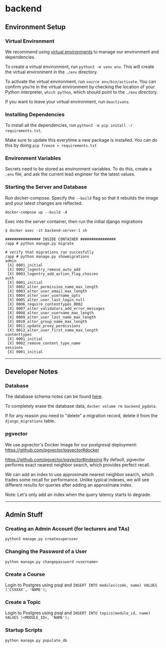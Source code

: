 # backend

## Environment Setup

### Virtual Environment

We recommend using [virtual environments](https://packaging.python.org/en/latest/guides/installing-using-pip-and-virtual-environments/#creating-a-virtual-environment) to manage our environment and dependencies.

To create a virtual environment, run `python3 -m venv env`. This will create the virtual environment in the `./env` directory.

To activate the virtual environment, run `source env/bin/activate`. You can confirm you’re in the virtual environment by checking the location of your Python interpreter, `which python`, which should point to the `./env` directory.

If you want to leave your virtual environment, run `deactivate`.

### Installing Dependencies

To install all the dependencies, run `python3 -m pip install -r requirements.txt`.

Make sure to update this everytime a new package is installed. You can do this by doing `pip freeze > requirements.txt`

### Environment Variables

Secrets need to be stored as environment variables. To do this, create a `.env` file, and ask the current lead engineer for the latest values.

### Starting the Server and Database

Run docker-compose. Specify the `--build` flag so that it rebuilds the image and your latest changes are reflected.

```
docker-compose up --build -d
```

Exec into the server container, then run the initial django migrations

```
$ docker exec -it backend-server-1 sh

################ INSIDE CONTAINER ################
/app # python manage.py migrate

# verify that migrations ran succesfully
/app # python manage.py showmigrations
admin
 [X] 0001_initial
 [X] 0002_logentry_remove_auto_add
 [X] 0003_logentry_add_action_flag_choices
auth
 [X] 0001_initial
 [X] 0002_alter_permission_name_max_length
 [X] 0003_alter_user_email_max_length
 [X] 0004_alter_user_username_opts
 [X] 0005_alter_user_last_login_null
 [X] 0006_require_contenttypes_0002
 [X] 0007_alter_validators_add_error_messages
 [X] 0008_alter_user_username_max_length
 [X] 0009_alter_user_last_name_max_length
 [X] 0010_alter_group_name_max_length
 [X] 0011_update_proxy_permissions
 [X] 0012_alter_user_first_name_max_length
contenttypes
 [X] 0001_initial
 [X] 0002_remove_content_type_name
sessions
 [X] 0001_initial
```

---

## Developer Notes

### Database

The database schema notes can be found [here](https://docs.google.com/document/d/1-SlmfU0e92863UKGlA0pu6Gk3kdn6AjJeSBMwFx_WaY/edit?usp=sharing).

To completely erase the database data, `docker volume rm backend_pgdata`.

If for any reason you need to "delete" a migration record, delete it from the `django_migrations` table.

### pgvector

We use pgvector's Docker image for our postgresql deployment:
https://github.com/pgvector/pgvector#docker

https://github.com/pgvector/pgvector#indexing
By default, pgvector performs exact nearest neighbor search, which provides perfect recall.

We can add an index to use approximate nearest neighbor search, which trades some recall for performance. Unlike typical indexes, we will see different results for queries after adding an approximate index.

Note: Let's only add an index when the query latency starts to degrade.

---

## Admin Stuff

### Creating an Admin Account (for lecturers and TAs)

```
python3 manage.py createsuperuser
```

### Changing the Password of a User

```
python manage.py changepassword <username>
```

### Create a Course

Login to Postgres using psql and `INSERT INTO modules(code, name) VALUES ('CSXXXX', 'NAME');`

### Create a Topic

Login to Postgres using psql and `INSERT INTO topics(module_id, name) VALUES (<MODULE_ID>, 'NAME');`

### Startup Scripts

```
python manage.py populate_db
```
